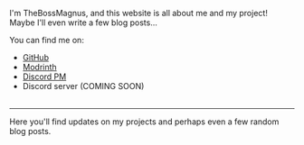 I'm TheBossMagnus, and this website is all about me and my project! Maybe I'll even write a few blog posts...

You can find me on:

- [GitHub](https://github.com/TheBossMagnus)
- [Modrinth](https://modrinth.com/user/TheBossMagnus)
- [Discord PM](https://discord.com/users/731196876078186576)
- Discord server (COMING SOON)\
&nbsp;


---
Here you'll find updates on my projects and perhaps even a few random blog posts.

